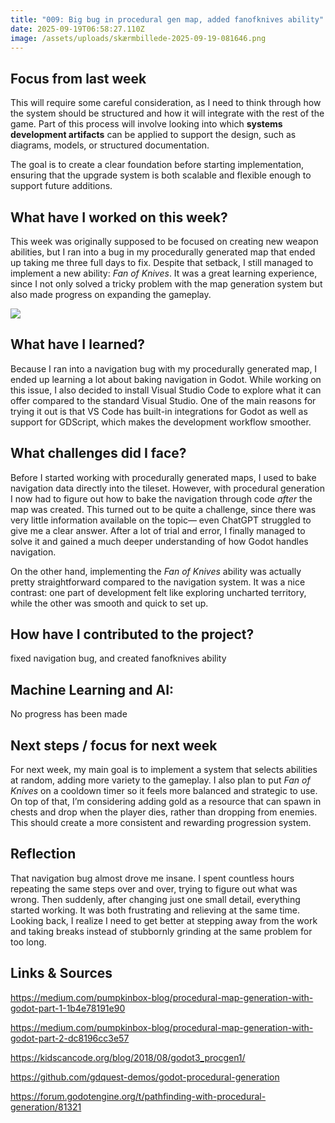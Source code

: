 ```yaml
---
title: "009: Big bug in procedural gen map, added fanofknives ability"
date: 2025-09-19T06:58:27.110Z
image: /assets/uploads/skærmbillede-2025-09-19-081646.png
---
```

## Focus from last week

This will require some careful consideration, as I need to think through how the system should be structured and how it will integrate with the rest of the game. Part of this process will involve looking into which **systems development artifacts** can be applied to support the design, such as diagrams, models, or structured documentation.

The goal is to create a clear foundation before starting implementation, ensuring that the upgrade system is both scalable and flexible enough to support future additions.

## What have I worked on this week?[](https://portfolionbjerre.netlify.app/006-feedback-from-po-astar-algorithm-and-procedural-generated-maps/#what-have-i-worked-on-this-week "Permalink")

This week was originally supposed to be focused on creating new weapon abilities, but I ran into a bug in my procedurally generated map that ended up taking me three full days to fix. Despite that setback, I still managed to implement a new ability: *Fan of Knives*. It was a great learning experience, since I not only solved a tricky problem with the map generation system but also made progress on expanding the gameplay.

![](/assets/uploads/skærmbillede-2025-09-19-081646.png)

## What have I learned?[](https://portfolionbjerre.netlify.app/006-feedback-from-po-astar-algorithm-and-procedural-generated-maps/#what-have-i-learned "Permalink")

Because I ran into a navigation bug with my procedurally generated map, I ended up learning a lot about baking navigation in Godot. While working on this issue, I also decided to install Visual Studio Code to explore what it can offer compared to the standard Visual Studio. One of the main reasons for trying it out is that VS Code has built-in integrations for Godot as well as support for GDScript, which makes the development workflow smoother.

## What challenges did I face?[](https://portfolionbjerre.netlify.app/006-feedback-from-po-astar-algorithm-and-procedural-generated-maps/#what-challenges-did-i-face "Permalink")

Before I started working with procedurally generated maps, I used to bake navigation data directly into the tileset. However, with procedural generation I now had to figure out how to bake the navigation through code *after* the map was created. This turned out to be quite a challenge, since there was very little information available on the topic— even ChatGPT struggled to give me a clear answer. After a lot of trial and error, I finally managed to solve it and gained a much deeper understanding of how Godot handles navigation.

On the other hand, implementing the *Fan of Knives* ability was actually pretty straightforward compared to the navigation system. It was a nice contrast: one part of development felt like exploring uncharted territory, while the other was smooth and quick to set up.

## How have I contributed to the project?[](https://portfolionbjerre.netlify.app/006-feedback-from-po-astar-algorithm-and-procedural-generated-maps/#how-have-i-contributed-to-the-project "Permalink")

fixed navigation bug, and created fanofknives ability

## Machine Learning and AI:[](https://portfolionbjerre.netlify.app/006-feedback-from-po-astar-algorithm-and-procedural-generated-maps/#machine-learning-and-ai "Permalink")

No progress has been made

## Next steps / focus for next week[](https://portfolionbjerre.netlify.app/006-feedback-from-po-astar-algorithm-and-procedural-generated-maps/#next-steps--focus-for-next-week "Permalink")

For next week, my main goal is to implement a system that selects abilities at random, adding more variety to the gameplay. I also plan to put *Fan of Knives* on a cooldown timer so it feels more balanced and strategic to use. On top of that, I’m considering adding gold as a resource that can spawn in chests and drop when the player dies, rather than dropping from enemies. This should create a more consistent and rewarding progression system.

## Reflection[](https://portfolionbjerre.netlify.app/006-feedback-from-po-astar-algorithm-and-procedural-generated-maps/#reflection "Permalink")

That navigation bug almost drove me insane. I spent countless hours repeating the same steps over and over, trying to figure out what was wrong. Then suddenly, after changing just one small detail, everything started working. It was both frustrating and relieving at the same time. Looking back, I realize I need to get better at stepping away from the work and taking breaks instead of stubbornly grinding at the same problem for too long.

## Links & Sources

https://medium.com/pumpkinbox-blog/procedural-map-generation-with-godot-part-1-1b4e78191e90


https://medium.com/pumpkinbox-blog/procedural-map-generation-with-godot-part-2-dc8196cc3e57


https://kidscancode.org/blog/2018/08/godot3_procgen1/


https://github.com/gdquest-demos/godot-procedural-generation


https://forum.godotengine.org/t/pathfinding-with-procedural-generation/81321